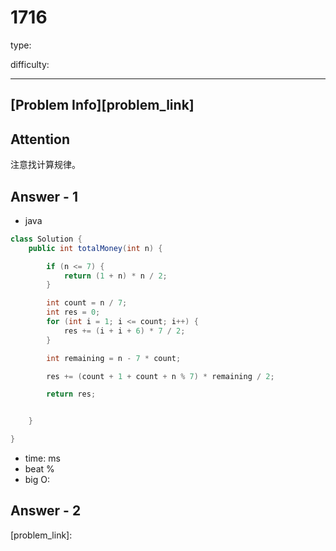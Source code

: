 # 1716

type:

difficulty:

---

## [Problem Info][problem_link]

## Attention
注意找计算规律。

## Answer - 1

- java

```java
class Solution {
    public int totalMoney(int n) {

        if (n <= 7) {
            return (1 + n) * n / 2;
        }

        int count = n / 7;
        int res = 0;
        for (int i = 1; i <= count; i++) {
            res += (i + i + 6) * 7 / 2;
        }

        int remaining = n - 7 * count;

        res += (count + 1 + count + n % 7) * remaining / 2;

        return res;


    }

}
```

- time: ms
- beat %
- big O:

## Answer - 2

[problem_link]:

